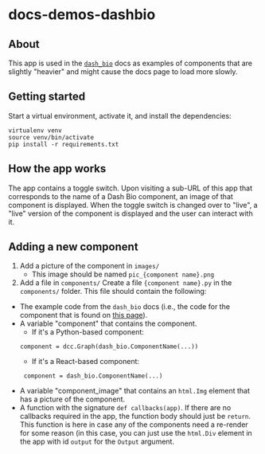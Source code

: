 # docs-demos-dashbio

## About

This app is used in the [`dash_bio`](https://dash.plotly.com/dash-bio) docs as
examples of components that are slightly "heavier" and might cause the docs
page to load more slowly.

## Getting started

Start a virtual environment, activate it, and install the dependencies:

```
virtualenv venv
source venv/bin/activate
pip install -r requirements.txt
```

## How the app works

The app contains a toggle switch. Upon visiting a sub-URL of this app
that corresponds to the name of a Dash Bio component, an image of that
component is displayed. When the toggle switch is changed over to
"live", a "live" version of the component is displayed and the user
can interact with it.

## Adding a new component
1. Add a picture of the component in `images/`
	* This image should be named `pic_{component name}.png`
2. Add a file in `components/`
Create a file `{component name}.py` in the
`components/` folder. This file should contain the following:
* The example code from the `dash_bio` docs (i.e., the code for the
  component that is found on [this
  page](https://dash.plot.ly/dash-bio)).
* A variable "component" that contains the component.
  * If it's a Python-based component:
   ```
  component = dcc.Graph(dash_bio.ComponentName(...))
  ```
    * If it's a React-based component:
   ```
    component = dash_bio.ComponentName(...)
  ```
* A variable "component_image" that contains an `html.Img` element
  that has a picture of the component.
* A function with the signature `def callbacks(app)`. If there are no
  callbacks required in the app, the function body should just be
  `return`. This function is here in case any of the components need a
  re-render for some reason (in this case, you can just use the
  `html.Div` element in the app with id `output` for the `Output`
  argument.

